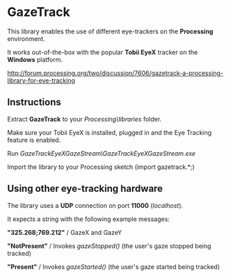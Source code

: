 GazeTrack
=========

This library enables the use of different eye-trackers on the **Processing** environment. 

It works out-of-the-box with the popular **Tobii EyeX** tracker on the **Windows** platform.

http://forum.processing.org/two/discussion/7606/gazetrack-a-processing-library-for-eye-tracking


Instructions
------------

Extract **GazeTrack** to your _Processing\libraries_ folder.

Make sure your Tobii EyeX is installed, plugged in and the Eye Tracking feature is enabled.

Run *GazeTrackEyeXGazeStream\GazeTrackEyeXGazeStream.exe*

Import the library to your Processing sketch (import gazetrack.*;)


Using other eye-tracking hardware
---------------------------------

The library uses a **UDP** connection on port **11000** (*localhost*).

It expects a string with the following example messages:

**"325.268;769.212"** / GazeX and GazeY
  
**"NotPresent"** / Invokes *gazeStopped()* (the user's gaze stopped being tracked)    
  
**"Present"** / Invokes *gazeStarted()* (the user's gaze started being tracked)

